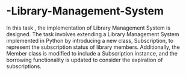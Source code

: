 # -Library-Management-System
In this task , the implementation of Library Management System is designed. The task involves extending a Library Management System implemented in Python by introducing a new class, Subscription, to represent the subscription status of library members. Additionally, the Member class is modified to include a Subscription instance, and the borrowing functionality is updated to consider the expiration of subscriptions.
